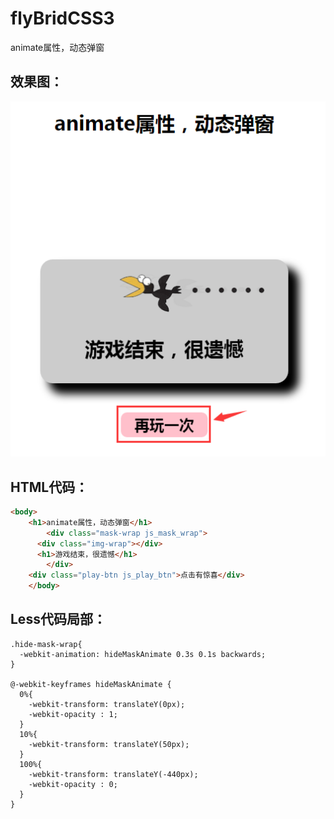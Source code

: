 # flyBridCSS3
animate属性，动态弹窗

## 效果图：
![image](https://github.com/xiaojiandong/flyBridCSS3/blob/master/img/animate-mask.png)

## HTML代码：
```html
<body>
    <h1>animate属性，动态弹窗</h1>
		<div class="mask-wrap js_mask_wrap">
      <div class="img-wrap"></div>
      <h1>游戏结束，很遗憾</h1>
		</div>
    <div class="play-btn js_play_btn">点击有惊喜</div>
	</body>
```

## Less代码局部：
```less
.hide-mask-wrap{
  -webkit-animation: hideMaskAnimate 0.3s 0.1s backwards;
}

@-webkit-keyframes hideMaskAnimate {
  0%{
    -webkit-transform: translateY(0px);
    -webkit-opacity : 1;
  }
  10%{
    -webkit-transform: translateY(50px);
  }
  100%{
    -webkit-transform: translateY(-440px);
    -webkit-opacity : 0;
  }
}
```

